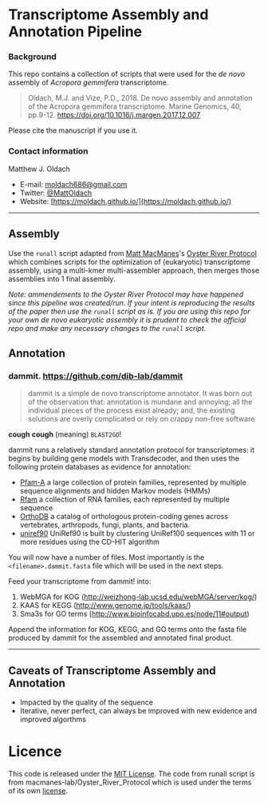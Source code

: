 # Transcriptome Assembly and Annotation Pipeline

### Background 
This repo contains a collection of scripts that were used for the _de novo_ assembly of _Acropora gemmifera_ transcriptome.

> Oldach, M.J. and Vize, P.D., 2018. De novo assembly and annotation of the Acropora gemmifera transcriptome. Marine Genomics, 40, pp.9-12. https://doi.org/10.1016/j.margen.2017.12.007 

Please cite the manuscript if you use it.

### Contact information

Matthew J. Oldach 

+ E-mail: moldach686@gmail.com
+ Twitter: [@MattOldach](https://twitter.com/MattOldach)
+ Website: [https://moldach.github.io/](https://moldach.github.io/)

***

## Assembly

Use the `runall` script adapted from [Matt MacManes](https://twitter.com/macmanes)'s [Oyster River Protocol](https://github.com/macmanes-lab/Oyster_River_Protocol) which combines scripts for the optimization of (eukaryotic) transcriptome assembly, using a multi-kmer multi-assembler approach, then merges those assemblies into 1 final assembly.

*Note: ammendements to the Oyster River Protocol may have happened since this pipeline was created/run. If your intent is reproducing the results of the paper then use the `runall` script as is. If you are using this repo for your own _de novo_ eukaryotic assembly it is prudent to check the official repo and make any necessary changes to the `runall` script.*

## Annotation

### dammit. https://github.com/dib-lab/dammit

> dammit is a simple de novo transcriptome annotator. It was born out of the observation that: annotation is mundane and annoying; all the individual pieces of the process exist already; and, the existing solutions are overly complicated or rely on crappy non-free software

**cough** **cough** (meaning) `BLAST2GO`!

dammit runs a relatively standard annotation protocol for transcriptomes: it begins by building gene models with Transdecoder, and then uses the following protein databases as evidence for annotation: 

+ [Pfam-A](https://pfam.xfam.org/) a large collection of protein families, represented by multiple sequence alignments and hidden Markov models (HMMs)
+ [Rfam](http://rfam.xfam.org/) a collection of RNA families, each represented by multiple sequence 
+ [OrthoDB](https://www.orthodb.org/) a catalog of orthologous protein-coding genes across vertebrates, arthropods, fungi, plants, and bacteria.
+ [uniref90](https://www.uniprot.org/help/uniref) UniRef90 is built by clustering UniRef100 sequences with 11 or more residues using the CD-HIT algorithm

You will now have a number of files. Most importantly is the `<filename>.dammit.fasta` file which will be used in the next steps.

Feed your transcriptome from dammit! into:

1) WebMGA for KOG (http://weizhong-lab.ucsd.edu/webMGA/server/kog/)
2) KAAS for KEGG (http://www.genome.jp/tools/kaas/)
3) Sma3s for GO terms (http://www.bioinfocabd.upo.es/node/11#output)

Append the information for KOG, KEGG, and GO terms onto the fasta file produced by dammit for the assembled and annotated final product.

***
## Caveats of Transcriptome Assembly and Annotation

+ Impacted by the quality of the sequence
+ Iterative, never perfect, can always be improved with new evidence and improved algorthms

# Licence
This code is released under the [MIT License](https://lmullen.mit-license.org/). The code from runall script is from macmanes-lab/Oyster_River_Protocol which is used under the terms of its own [license](https://github.com/macmanes-lab/Oyster_River_Protocol).
